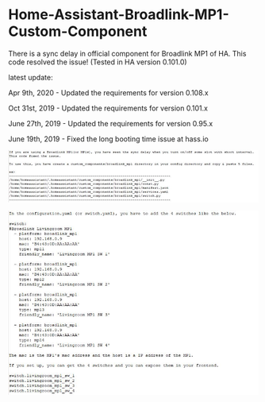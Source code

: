 # Home-Assistant-Broadlink-MP1-Custom-Component
There is a sync delay in official component for Broadlink MP1 of HA. This code resolved the issue! (Tested in HA version 0.101.0)

latest update:

Apr 9th, 2020 - Updated the requirements for version 0.108.x

Oct 31st, 2019 - Updated the requirements for version 0.101.x

June 27th, 2019 - Updated the requirements for version 0.95.x

June 19th, 2019 - Fixed the long booting time issue at hass.io

![1](./1.JPG)

![2](./2.JPG)
